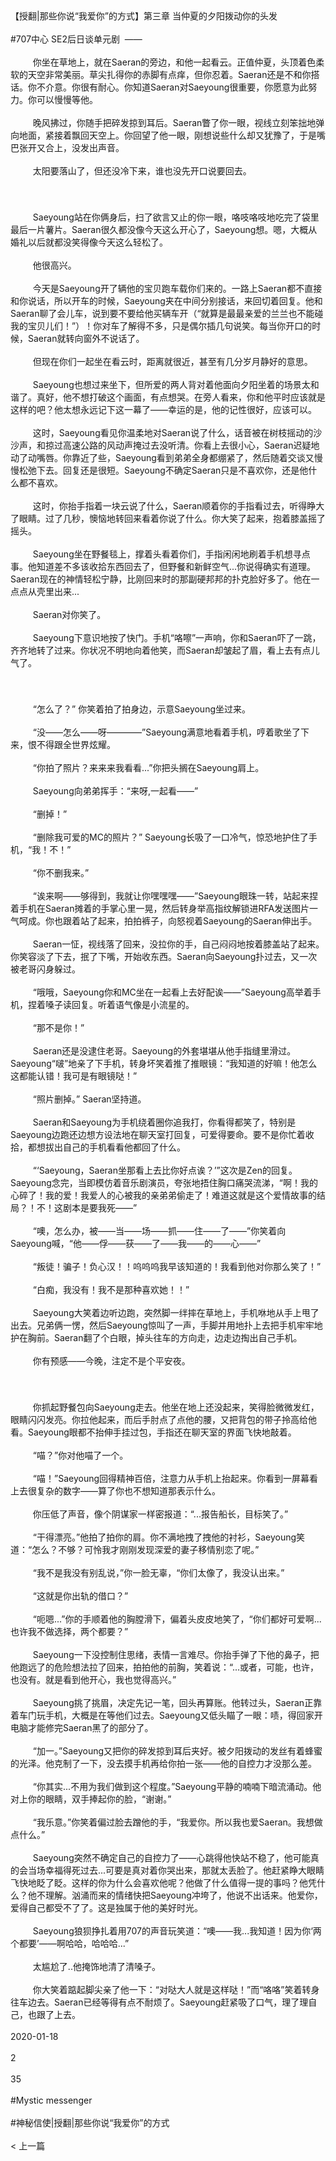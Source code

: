 <br/><br/>【授翻|那些你说“我爱你”的方式】第三章 当仲夏的夕阳拨动你的头发<br/><br/>#707中心 SE2后日谈单元剧  ——<br/><br/>  　　你坐在草地上，就在Saeran的旁边，和他一起看云。正值仲夏，头顶着色柔软的天空非常美丽。草尖扎得你的赤脚有点痒，但你忍着。Saeran还是不和你搭话。你不介意。你很有耐心。你知道Saeran对Saeyoung很重要，你愿意为此努力。你可以慢慢等他。　　<br/><br/>  　　晚风拂过，你随手把碎发掠到耳后。Saeran瞥了你一眼，视线立刻笨拙地弹向地面，紧接着飘回天空上。你回望了他一眼，刚想说些什么却又犹豫了，于是嘴巴张开又合上，没发出声音。<br/><br/>  　　太阳要落山了，但还没冷下来，谁也没先开口说要回去。<br/><br/>  　　<br/><br/>  　　Saeyoung站在你俩身后，扫了欲言又止的你一眼，咯吱咯吱地吃完了袋里最后一片薯片。Saeran很久都没像今天这么开心了，Saeyoung想。嗯，大概从婚礼以后就都没笑得像今天这么轻松了。<br/><br/>  　　他很高兴。　　<br/><br/>  　　今天是Saeyoung开了辆他的宝贝跑车载你们来的。一路上Saeran都不直接和你说话，所以开车的时候，Saeyoung夹在中间分别接话，来回切着回复。他和Saeran聊了会儿车，说到要不要给他买辆车开（“就算是最最亲爱的兰兰也不能碰我的宝贝儿们！”）！你对车了解得不多，只是偶尔插几句说笑。每当你开口的时候，Saeran就转向窗外不说话了。<br/><br/>  　　但现在你们一起坐在看云时，距离就很近，甚至有几分岁月静好的意思。<br/><br/>  　　Saeyoung也想过来坐下，但所爱的两人背对着他面向夕阳坐着的场景太和谐了。真好，他不想打破这个画面，有点想哭。在旁人看来，你和他平时应该就是这样的吧？他太想永远记下这一幕了——幸运的是，他的记性很好，应该可以。<br/><br/>  　　这时，Saeyoung看见你温柔地对Saeran说了什么，话音被在树枝摇动的沙沙声，和掠过高速公路的风动声掩过去没听清。你看上去很小心，Saeran迟疑地动了动嘴唇。你靠近了些，Saeyoung看到弟弟全身都绷紧了，然后随着交谈又慢慢松弛下去。回复还是很短。Saeyoung不确定Saeran只是不喜欢你，还是他什么都不喜欢。<br/><br/>  　　这时，你抬手指着一块云说了什么，Saeran顺着你的手指看过去，听得睁大了眼睛。过了几秒，懊恼地转回来看着你说了什么。你大笑了起来，抱着膝盖摇了摇头。<br/><br/>  　　Saeyoung坐在野餐毯上，撑着头看着你们，手指闲闲地刷着手机想寻点事。他知道差不多该收拾东西回去了，但野餐和新鲜空气...你说得确实有道理。Saeran现在的神情轻松宁静，比刚回来时的那副硬邦邦的扑克脸好多了。他在一点点从壳里出来...<br/><br/>  　　Saeran对你笑了。<br/><br/>  　　Saeyoung下意识地按了快门。手机“咯嚓”一声响，你和Saeran吓了一跳，齐齐地转了过来。你状况不明地向着他笑，而Saeran却皱起了眉，看上去有点儿气了。<br/><br/>  　　<br/><br/>  　　“怎么了？” 你笑着拍了拍身边，示意Saeyoung坐过来。　　<br/><br/>  　　“没——怎么——呀————”Saeyoung满意地看着手机，哼着歌坐了下来，恨不得跟全世界炫耀。<br/><br/>  　　“你拍了照片？来来来我看看...”你把头搁在Saeyoung肩上。<br/><br/>  　　Saeyoung向弟弟挥手：“来呀,一起看——”<br/><br/>  　　“删掉！”　<br/><br/>  　　“删除我可爱的MC的照片？” Saeyoung长吸了一口冷气，惊恐地护住了手机，“我！不！”　　<br/><br/>  　　“你不删我来。” 　　<br/><br/>  　　“诶来啊——够得到，我就让你嘿嘿嘿——”Saeyoung眼珠一转，站起来捏着手机在Saeran摊着的手掌心里一晃，然后转身举高指纹解锁进RFA发送图片一气呵成。你也跟着站了起来，拍拍裤子，向怒视着Saeyoung的Saeran伸出手。<br/><br/>  　　Saeran一怔，视线落了回来，没拉你的手，自己闷闷地按着膝盖站了起来。你笑容淡了下去，抿了下嘴，开始收东西。Saeran向Saeyoung扑过去，又一次被老哥闪身躲过。　　<br/><br/>  　　“哦哦，Saeyoung你和MC坐在一起看上去好配诶——”Saeyoung高举着手机，捏着嗓子读回复。听着语气像是小流星的。　　<br/><br/>  　　“那不是你！”　<br/><br/>  　　Saeran还是没逮住老哥。Saeyoung的外套堪堪从他手指缝里滑过。Saeyoung“啵”地亲了下手机，转身坏笑着推了推眼镜：“我知道的好嘛！他怎么这都能认错！我可是有眼镜哒！”　<br/><br/>  　　“照片删掉。” Saeran坚持道。　<br/><br/>  　　Saeran和Saeyoung为手机绕着圈你追我打，你看得都笑了，特别是Saeyoung边跑还边想方设法地在聊天室打回复，可爱得要命。要不是你忙着收拾，都想拔出自己的手机看看他都回了什么。<br/><br/>  　　“‘Saeyoung，Saeran坐那看上去比你好点诶？’”这次是Zen的回复。Saeyoung念完，当即模仿着音乐剧演员，夸张地捂住胸口痛哭流涕，“啊！我的心碎了！我的爱！我爱人的心被我的亲弟弟偷走了！难道这就是这个爱情故事的结局？！不！这剧本是要我死——”　　<br/><br/>  　　“噢，怎么办，被——当——场——抓——住——了——”你笑着向Saeyoung喊，“他——俘——获——了——我——的——心——”　　<br/><br/>  　　“叛徒！骗子！负心汉！！呜呜呜我早该知道的！我看到他对你那么笑了！”　　<br/><br/>  　　“白痴，我没有！我不是那种喜欢她！！”　　<br/><br/>  　　Saeyoung大笑着边听边跑，突然脚一绊摔在草地上，手机咻地从手上甩了出去。兄弟俩一愣，然后Saeyoung惊叫了一声，手脚并用地扑上去把手机牢牢地护在胸前。Saeran翻了个白眼，掉头往车的方向走，边走边掏出自己手机。<br/><br/>  　　你有预感——今晚，注定不是个平安夜。　<br/><br/>  　　　<br/><br/>  　　你抓起野餐包向Saeyoung走去。他坐在地上还没起来，笑得脸微微发红，眼睛闪闪发亮。你拉他起来，而后手肘点了点他的腰，又把背包的带子拎高给他看。Saeyoung眼都不抬伸手挂过包，手指还在聊天室的界面飞快地敲着。　　<br/><br/>  　　“喵？”你对他喵了一个。　　<br/><br/>  　　“喵！”Saeyoung回得精神百倍，注意力从手机上抬起来。你看到一屏幕看上去很复杂的数字——算了你也不想知道那表示什么。　　<br/><br/>  　　你压低了声音，像个阴谋家一样密报道：“...报告船长，目标笑了。”　　<br/><br/>  　　“干得漂亮。”他拍了拍你的肩。你不满地拽了拽他的衬衫，Saeyoung笑道：“怎么？不够？可怜我才刚刚发现深爱的妻子移情别恋了呢。”　　<br/><br/>  　　“我不是我没有别乱说，”你一脸无辜，“你们太像了，我没认出来。”　<br/><br/>  　　“这就是你出轨的借口？”　　<br/><br/>  　　“呃嗯...”你的手顺着他的胸膛滑下，偏着头皮皮地笑了，“你们都好可爱啊...也许我不做选择，两个都要？”　　<br/><br/>  　　Saeyoung一下没控制住思绪，表情一言难尽。你抬手弹了下他的鼻子，把他跑远了的危险想法拉了回来，拍拍他的前胸，笑着说：“...或者，可能，也许，也没有。就是看到他开心，我也觉得高兴。”　　<br/><br/>  　　Saeyoung挑了挑眉，决定先记一笔，回头再算账。他转过头，Saeran正靠着车门玩手机，大概是在等他们过去。Saeyoung又低头瞄了一眼：啧，得回家开电脑才能修完Saeran黑了的部分了。　　<br/><br/>  　　“加一。”Saeyoung又把你的碎发掠到耳后夹好。被夕阳拨动的发丝有着蜂蜜的光泽。他克制了一下，没去摸手机再给你拍一张——他的自控力才没那么差。　　<br/><br/>  　　“你其实...不用为我们做到这个程度。”Saeyoung平静的喃喃下暗流涌动。他对上你的眼睛，双手捧起你的脸，“谢谢。”　　<br/><br/>  　　“我乐意。”你笑着偏过脸去蹭他的手，“我爱你。所以我也爱Saeran。我想做点什么。”　　<br/><br/>  　　Saeyoung突然不确定自己的自控力了——心跳得他快站不稳了，他可能真的会当场幸福得死过去...可要是真对着你哭出来，那就太丢脸了。他赶紧睁大眼睛飞快地眨了眨。这样的你为什么会喜欢他呢？他做了什么值得一提的事吗？他凭什么？他不理解。汹涌而来的情绪快把Saeyoung冲垮了，他说不出话来。他爱你，爱得自己都受不了了。这是独属于他的美好时光。<br/><br/>  　　Saeyoung狼狈挣扎着用707的声音玩笑道：“噢——我...我知道！因为你‘两个都要’——啊哈哈，哈哈哈...”<br/><br/>  　　太尴尬了..他掩饰地清了清嗓子。　<br/><br/>  　　你大笑着踮起脚尖亲了他一下：“对哒大人就是这样哒！”而“咯咯”笑着转身往车边去。Saeran已经等得有点不耐烦了。Saeyoung赶紧吸了口气，理了理自己，也跟了上去。<br/><br/>2020-01-18<br/><br/>2<br/><br/>35<br/><br/>#Mystic messenger<br/><br/>#神秘信使|授翻|那些你说“我爱你”的方式<br/><br/>< 上一篇<br/><br/>